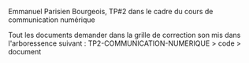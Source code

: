 Emmanuel Parisien Bourgeois, TP#2 dans le cadre du cours de communication numérique

Tout les documents demander dans la grille de correction son mis dans l'arboressence suivant  : TP2-COMMUNICATION-NUMERIQUE > code > document 

